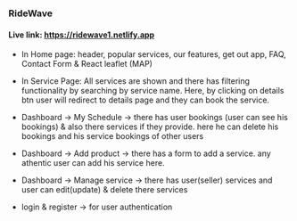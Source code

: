 ### RideWave
#### Live link: https://ridewave1.netlify.app

- In Home page: header, popular services, our features, get out app, FAQ, Contact Form & React leaflet (MAP)

- In Service Page: All services are shown and there has filtering functionality by searching by service name. Here, by clicking on details btn user will redirect to details page and they can book the service.

- Dashboard -> My Schedule -> there has user bookings (user can see his bookings) & also there services if they provide. here he can delete his bookings and his service bookings of other users

- Dashboard -> Add product -> there has a form to add a service. any athentic user can add his service here.

- Dashboard -> Manage service -> there has user(seller) services and user can edit(update) & delete there services

- login & register -> for user authentication
